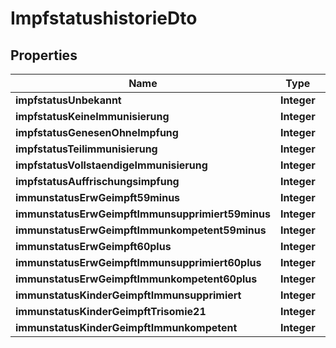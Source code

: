 

# ImpfstatushistorieDto


## Properties

| Name | Type | Description | Notes |
|------------ | ------------- | ------------- | -------------|
|**impfstatusUnbekannt** | **Integer** |  |  [optional] |
|**impfstatusKeineImmunisierung** | **Integer** |  |  [optional] |
|**impfstatusGenesenOhneImpfung** | **Integer** |  |  [optional] |
|**impfstatusTeilimmunisierung** | **Integer** |  |  [optional] |
|**impfstatusVollstaendigeImmunisierung** | **Integer** |  |  [optional] |
|**impfstatusAuffrischungsimpfung** | **Integer** |  |  [optional] |
|**immunstatusErwGeimpft59minus** | **Integer** |  |  [optional] |
|**immunstatusErwGeimpftImmunsupprimiert59minus** | **Integer** |  |  [optional] |
|**immunstatusErwGeimpftImmunkompetent59minus** | **Integer** |  |  [optional] |
|**immunstatusErwGeimpft60plus** | **Integer** |  |  [optional] |
|**immunstatusErwGeimpftImmunsupprimiert60plus** | **Integer** |  |  [optional] |
|**immunstatusErwGeimpftImmunkompetent60plus** | **Integer** |  |  [optional] |
|**immunstatusKinderGeimpftImmunsupprimiert** | **Integer** |  |  [optional] |
|**immunstatusKinderGeimpftTrisomie21** | **Integer** |  |  [optional] |
|**immunstatusKinderGeimpftImmunkompetent** | **Integer** |  |  [optional] |



